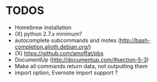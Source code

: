 TODOS
=====

* Homebrew installation
* (X) python 2.7.x minimum?
* autocomplete subcommands and motes (http://bash-completion.alioth.debian.org/)
* (X) https://github.com/amoffat/pbs
* DocumentUp (http://documentup.com/#section-5-3)
* Make all commands return data, not outputting them
* import option, Evernote import support ?
